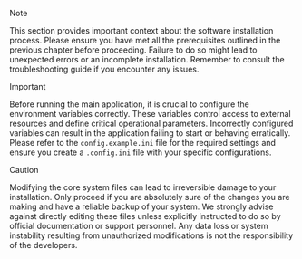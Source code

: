 > [!NOTE]
> This section provides important context about the software installation process. Please ensure you have met all the prerequisites outlined in the previous chapter before proceeding. Failure to do so might lead to unexpected errors or an incomplete installation. Remember to consult the troubleshooting guide if you encounter any issues.

> [!IMPORTANT]
> Before running the main application, it is crucial to configure the environment variables correctly. These variables control access to external resources and define critical operational parameters. Incorrectly configured variables can result in the application failing to start or behaving erratically. Please refer to the `config.example.ini` file for the required settings and ensure you create a `.config.ini` file with your specific configurations.

> [!CAUTION]
> Modifying the core system files can lead to irreversible damage to your installation. Only proceed if you are absolutely sure of the changes you are making and have a reliable backup of your system. We strongly advise against directly editing these files unless explicitly instructed to do so by official documentation or support personnel. Any data loss or system instability resulting from unauthorized modifications is not the responsibility of the developers.
